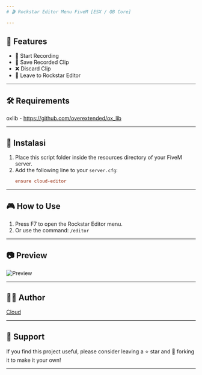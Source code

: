 ```yaml
---
# 🎬 Rockstar Editor Menu FiveM [ESX / QB Core]

---
```

## 🎯 Features
- 🔴 Start Recording
- 💾 Save Recorded Clip
- ❌ Discard Clip
- 🎥 Leave to Rockstar Editor

---
## 🛠️ Requirements
oxlib - https://github.com/overextended/ox_lib

---
## 📂 Instalasi
1. Place this script folder inside the resources directory of your FiveM server.
2. Add the following line to your `server.cfg`:
   ```cfg
   ensure cloud-editor
   ```

---
## 🎮 How to Use
1. Press F7 to open the Rockstar Editor menu.
2. Or use the command:
   `/editor`

---
## 📷 Preview
![Preview](https://cdn.discordapp.com/attachments/1157215462225084428/1373938353522606080/Screenshot_2025-05-18_214753.png?ex=682c3b4e&is=682ae9ce&hm=9f0b1a1e34974b53eaa33d5eee2a50b42e357179bf69e3386e2b818da0658b34&)

---
## 🧑‍💻 Author
[Cloud](https://github.com/Comethruuu)

---
## 💖 Support
If you find this project useful, please consider leaving a ⭐ star and 🔁 forking it to make it your own!

---
